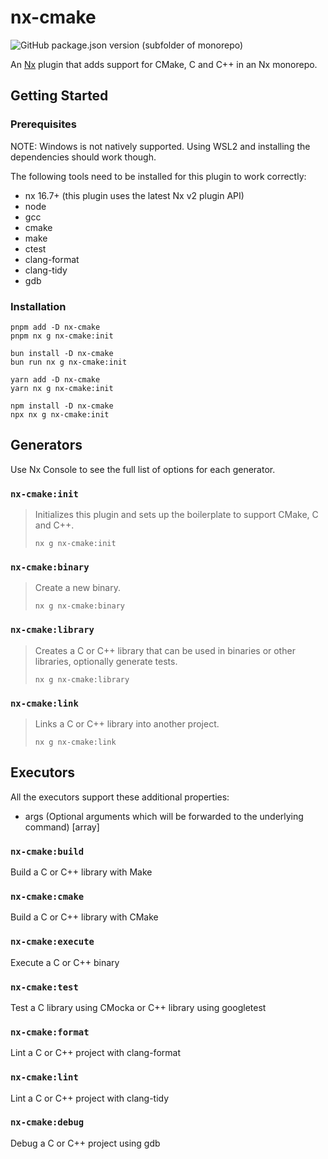 # nx-cmake

![GitHub package.json version (subfolder of monorepo)](https://img.shields.io/github/package-json/v/clemenscodes/nx-plugins?filename=packages%2Fnx-cmake%2Fpackage.json)

An [Nx](https://nx.dev) plugin that adds support for CMake, C and C++ in an Nx monorepo.

## Getting Started

### Prerequisites

NOTE: Windows is not natively supported. Using WSL2 and installing the dependencies should work though.

The following tools need to be installed for this plugin to work correctly:

- nx 16.7+ (this plugin uses the latest Nx v2 plugin API)
- node
- gcc
- cmake
- make
- ctest
- clang-format
- clang-tidy
- gdb

### Installation

```shell
pnpm add -D nx-cmake
pnpm nx g nx-cmake:init
```

```shell
bun install -D nx-cmake
bun run nx g nx-cmake:init
```

```shell
yarn add -D nx-cmake
yarn nx g nx-cmake:init
```

```shell
npm install -D nx-cmake
npx nx g nx-cmake:init
```

## Generators

Use Nx Console to see the full list of options for each generator.

### `nx-cmake:init`

> Initializes this plugin and sets up the boilerplate to support CMake, C and C++.
>
> ```shell
> nx g nx-cmake:init
> ```

### `nx-cmake:binary`

> Create a new binary.
>
> ```shell
> nx g nx-cmake:binary
> ```

### `nx-cmake:library`

> Creates a C or C++ library that can be used in binaries or other libraries, optionally generate tests.
>
> ```shell
> nx g nx-cmake:library
> ```

### `nx-cmake:link`

> Links a C or C++ library into another project.
>
> ```shell
> nx g nx-cmake:link
> ```

## Executors

All the executors support these additional properties:

- args (Optional arguments which will be forwarded to the underlying command) [array]

### `nx-cmake:build`

Build a C or C++ library with Make

### `nx-cmake:cmake`

Build a C or C++ library with CMake

### `nx-cmake:execute`

Execute a C or C++ binary

### `nx-cmake:test`

Test a C library using CMocka or C++ library using googletest

### `nx-cmake:format`

Lint a C or C++ project with clang-format

### `nx-cmake:lint`

Lint a C or C++ project with clang-tidy

### `nx-cmake:debug`

Debug a C or C++ project using gdb

